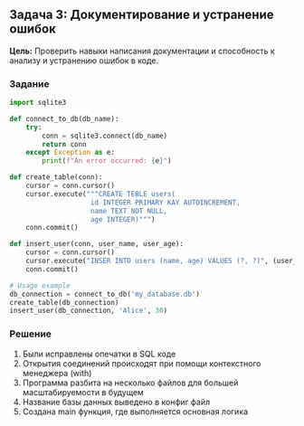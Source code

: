 ## Задача 3: Документирование и устранение ошибок

**Цель:** Проверить навыки написания документации и способность к анализу и устранению ошибок в коде.

### Задание
```python
import sqlite3

def connect_to_db(db_name):
    try:
        conn = sqlite3.connect(db_name)
        return conn
    except Exception as e:
        print(f"An error occurred: {e}")

def create_table(conn):
    cursor = conn.cursor()
    cursor.execute("""CREATE TEBLE users(
                    id INTEGER PRIMARY KAY AUTOINCREMENT,
                    name TEXT NOT NULL,
                    age INTEGER)""")
    conn.commit()

def insert_user(conn, user_name, user_age):
    cursor = conn.cursor()
    cursor.execute("INSER INTO users (name, age) VALUES (?, ?)", (user_name, user_age))
    conn.commit()

# Usage example
db_connection = connect_to_db('my_database.db')
create_table(db_connection)
insert_user(db_connection, 'Alice', 30)
```

### Решение
1) Были исправлены опечатки в SQL коде
2) Открытия соединений происходят при помощи контекстного менеджера (with)
3) Программа разбита на несколько файлов для большей масштабируемости в будущем
4) Название базы данных выведено в конфиг файл
5) Создана main функция, где выполняется основная логика

